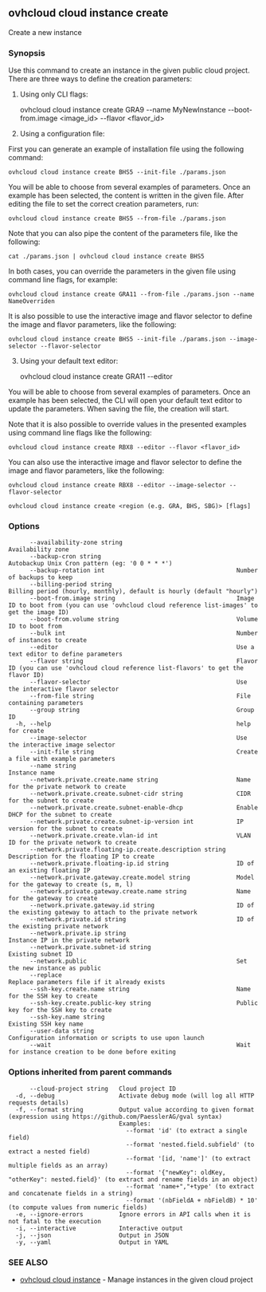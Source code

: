 ## ovhcloud cloud instance create

Create a new instance

### Synopsis

Use this command to create an instance in the given public cloud project.
There are three ways to define the creation parameters:

1. Using only CLI flags:

	ovhcloud cloud instance create GRA9 --name MyNewInstance --boot-from.image <image_id> --flavor <flavor_id>

2. Using a configuration file:

  First you can generate an example of installation file using the following command:

	ovhcloud cloud instance create BHS5 --init-file ./params.json

  You will be able to choose from several examples of parameters. Once an example has been selected, the content is written in the given file.
  After editing the file to set the correct creation parameters, run:

	ovhcloud cloud instance create BHS5 --from-file ./params.json

  Note that you can also pipe the content of the parameters file, like the following:

	cat ./params.json | ovhcloud cloud instance create BHS5

  In both cases, you can override the parameters in the given file using command line flags, for example:

	ovhcloud cloud instance create GRA11 --from-file ./params.json --name NameOverriden

  It is also possible to use the interactive image and flavor selector to define the image and flavor parameters, like the following:

	ovhcloud cloud instance create BHS5 --init-file ./params.json --image-selector --flavor-selector

3. Using your default text editor:

	ovhcloud cloud instance create GRA11 --editor

  You will be able to choose from several examples of parameters. Once an example has been selected, the CLI will open your
  default text editor to update the parameters. When saving the file, the creation will start.

  Note that it is also possible to override values in the presented examples using command line flags like the following:

	ovhcloud cloud instance create RBX8 --editor --flavor <flavor_id>

  You can also use the interactive image and flavor selector to define the image and flavor parameters, like the following:

	ovhcloud cloud instance create RBX8 --editor --image-selector --flavor-selector


```
ovhcloud cloud instance create <region (e.g. GRA, BHS, SBG)> [flags]
```

### Options

```
      --availability-zone string                                Availability zone
      --backup-cron string                                      Autobackup Unix Cron pattern (eg: '0 0 * * *')
      --backup-rotation int                                     Number of backups to keep
      --billing-period string                                   Billing period (hourly, monthly), default is hourly (default "hourly")
      --boot-from.image string                                  Image ID to boot from (you can use 'ovhcloud cloud reference list-images' to get the image ID)
      --boot-from.volume string                                 Volume ID to boot from
      --bulk int                                                Number of instances to create
      --editor                                                  Use a text editor to define parameters
      --flavor string                                           Flavor ID (you can use 'ovhcloud cloud reference list-flavors' to get the flavor ID)
      --flavor-selector                                         Use the interactive flavor selector
      --from-file string                                        File containing parameters
      --group string                                            Group ID
  -h, --help                                                    help for create
      --image-selector                                          Use the interactive image selector
      --init-file string                                        Create a file with example parameters
      --name string                                             Instance name
      --network.private.create.name string                      Name for the private network to create
      --network.private.create.subnet-cidr string               CIDR for the subnet to create
      --network.private.create.subnet-enable-dhcp               Enable DHCP for the subnet to create
      --network.private.create.subnet-ip-version int            IP version for the subnet to create
      --network.private.create.vlan-id int                      VLAN ID for the private network to create
      --network.private.floating-ip.create.description string   Description for the floating IP to create
      --network.private.floating-ip.id string                   ID of an existing floating IP
      --network.private.gateway.create.model string             Model for the gateway to create (s, m, l)
      --network.private.gateway.create.name string              Name for the gateway to create
      --network.private.gateway.id string                       ID of the existing gateway to attach to the private network
      --network.private.id string                               ID of the existing private network
      --network.private.ip string                               Instance IP in the private network
      --network.private.subnet-id string                        Existing subnet ID
      --network.public                                          Set the new instance as public
      --replace                                                 Replace parameters file if it already exists
      --ssh-key.create.name string                              Name for the SSH key to create
      --ssh-key.create.public-key string                        Public key for the SSH key to create
      --ssh-key.name string                                     Existing SSH key name
      --user-data string                                        Configuration information or scripts to use upon launch
      --wait                                                    Wait for instance creation to be done before exiting
```

### Options inherited from parent commands

```
      --cloud-project string   Cloud project ID
  -d, --debug                  Activate debug mode (will log all HTTP requests details)
  -f, --format string          Output value according to given format (expression using https://github.com/PaesslerAG/gval syntax)
                               Examples:
                                 --format 'id' (to extract a single field)
                                 --format 'nested.field.subfield' (to extract a nested field)
                                 --format '[id, 'name']' (to extract multiple fields as an array)
                                 --format '{"newKey": oldKey, "otherKey": nested.field}' (to extract and rename fields in an object)
                                 --format 'name+","+type' (to extract and concatenate fields in a string)
                                 --format '(nbFieldA + nbFieldB) * 10' (to compute values from numeric fields)
  -e, --ignore-errors          Ignore errors in API calls when it is not fatal to the execution
  -i, --interactive            Interactive output
  -j, --json                   Output in JSON
  -y, --yaml                   Output in YAML
```

### SEE ALSO

* [ovhcloud cloud instance](ovhcloud_cloud_instance.md)	 - Manage instances in the given cloud project

